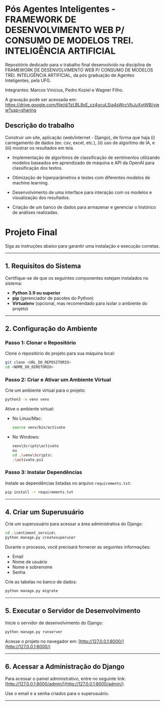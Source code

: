 # Pós Agentes Inteligentes - FRAMEWORK DE DESENVOLVIMENTO WEB P/ CONSUMO DE MODELOS TREI. INTELIGÊNCIA ARTIFICIAL

Repositório dedicado para o trabalho final desenvolvido na disciplina de FRAMEWORK DE DESENVOLVIMENTO WEB P/ CONSUMO DE MODELOS TREI. INTELIGÊNCIA ARTIFICIAL, da pós graduação de Agentes Inteligentes, pela UFG.

Integrantes: Marcos Vinicius, Pedro Koziel e Wagner Filho.

A gravação pode ser acessada em: https://drive.google.com/file/d/1zLBL8sE_cz4gcuLSia4sWccVbJuXvtWB/view?usp=sharing

## Descrição do trabalho

Construir um site, aplicação (web/internet - Django), de forma que haja (i) carregamento de dados (ex: csv, excel, etc.), (ii) uso de algoritmo de IA, e (iii) mostrar os resultados em tela.

- Implementação de algoritmos de classificação de sentimentos utilizando modelos baseados em aprendizado de máquina e API da OpenAI para classificação dos textos.
          
- Otimização de hiperparâmetros e testes com diferentes modelos de machine learning.
          
- Desenvolvimento de uma interface para interação com os modelos e visualização dos resultados.
          
- Criação de um banco de dados para armazenar e gerenciar o histórico de análises realizadas.

# Projeto Final


Siga as instruções abaixo para garantir uma instalação e execução corretas.

---

## **1. Requisitos do Sistema**

Certifique-se de que os seguintes componentes estejam instalados no sistema:

- **Python 3.9 ou superior**
- **pip** (gerenciador de pacotes do Python)
- **Virtualenv** (opcional, mas recomendado para isolar o ambiente do projeto)
---

## **2. Configuração do Ambiente**

### **Passo 1: Clonar o Repositório**

Clone o repositório do projeto para sua máquina local:
```bash
git clone <URL_DO_REPOSITORIO>
cd <NOME_DO_DIRETORIO>
```

### **Passo 2: Criar e Ativar um Ambiente Virtual**

Crie um ambiente virtual para o projeto:
```bash
python3 -m venv venv
```

Ative o ambiente virtual:
- No Linux/Mac:
  ```bash
  source venv/bin/activate
  ```
- No Windows:
  ```bash
  venv\Scripts\activate
  ou
  cd .\venv\Scripts\
  .\activate.ps1
  ```

### **Passo 3: Instalar Dependências**

Instale as dependências listadas no arquivo `requirements.txt`:
```bash
pip install -r requirements.txt
```

---

## **4. Criar um Superusuário**

Crie um superusuário para acessar a área administrativa do Django:
```bash
cd .\sentiment_service\  
python manage.py createsuperuser
```
Durante o processo, você precisará fornecer as seguintes informações:
- Email
- Nome de usuário
- Nome e sobrenome
- Senha


Crie as tabelas no banco de dados:
```bash
python manage.py migrate
```

---

## **5. Executar o Servidor de Desenvolvimento**

Inicie o servidor de desenvolvimento do Django:
```bash
python manage.py runserver
```

Acesse o projeto no navegador em: [http://127.0.0.1:8000/](http://127.0.0.1:8000/)

---

## **6. Acessar a Administração do Django**

Para acessar o painel administrativo, entre no seguinte link:
[http://127.0.0.1:8000/admin/](http://127.0.0.1:8000/admin/)

Use o email e a senha criados para o superusuário.

---
